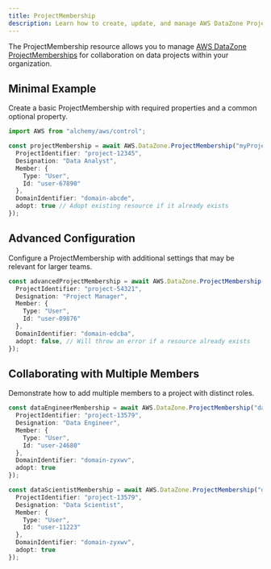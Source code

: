 ```yaml
---
title: ProjectMembership
description: Learn how to create, update, and manage AWS DataZone ProjectMemberships using Alchemy Cloud Control.
---
```


The ProjectMembership resource allows you to manage [AWS DataZone ProjectMemberships](https://docs.aws.amazon.com/datazone/latest/userguide/) for collaboration on data projects within your organization.

## Minimal Example

Create a basic ProjectMembership with required properties and a common optional property.

```ts
import AWS from "alchemy/aws/control";

const projectMembership = await AWS.DataZone.ProjectMembership("myProjectMembership", {
  ProjectIdentifier: "project-12345",
  Designation: "Data Analyst",
  Member: {
    Type: "User",
    Id: "user-67890"
  },
  DomainIdentifier: "domain-abcde",
  adopt: true // Adopt existing resource if it already exists
});
```

## Advanced Configuration

Configure a ProjectMembership with additional settings that may be relevant for larger teams.

```ts
const advancedProjectMembership = await AWS.DataZone.ProjectMembership("advancedProjectMembership", {
  ProjectIdentifier: "project-54321",
  Designation: "Project Manager",
  Member: {
    Type: "User",
    Id: "user-09876"
  },
  DomainIdentifier: "domain-edcba",
  adopt: false, // Will throw an error if a resource already exists
});
```

## Collaborating with Multiple Members

Demonstrate how to add multiple members to a project with distinct roles.

```ts
const dataEngineerMembership = await AWS.DataZone.ProjectMembership("dataEngineerMembership", {
  ProjectIdentifier: "project-13579",
  Designation: "Data Engineer",
  Member: {
    Type: "User",
    Id: "user-24680"
  },
  DomainIdentifier: "domain-zyxwv",
  adopt: true
});

const dataScientistMembership = await AWS.DataZone.ProjectMembership("dataScientistMembership", {
  ProjectIdentifier: "project-13579",
  Designation: "Data Scientist",
  Member: {
    Type: "User",
    Id: "user-11223"
  },
  DomainIdentifier: "domain-zyxwv",
  adopt: true
});
```
